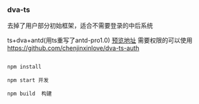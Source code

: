 ### dva-ts

去掉了用户部分初始框架，适合不需要登录的中后系统

ts+dva+antd(用ts重写了antd-pro1.0)
[预览地址](http://www.chenjinxinlove.com/dva-ts/#/other/test)
需要权限的可以使用 https://github.com/chenjinxinlove/dva-ts-auth
```

npm install

npm start 开发

npm build  构建

```
